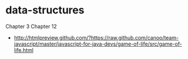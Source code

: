 data-structures
===============

Chapter 3
Chapter 12
* http://htmlpreview.github.com/?https://raw.github.com/canoo/team-javascript/master/javascript-for-java-devs/game-of-life/src/game-of-life.html
